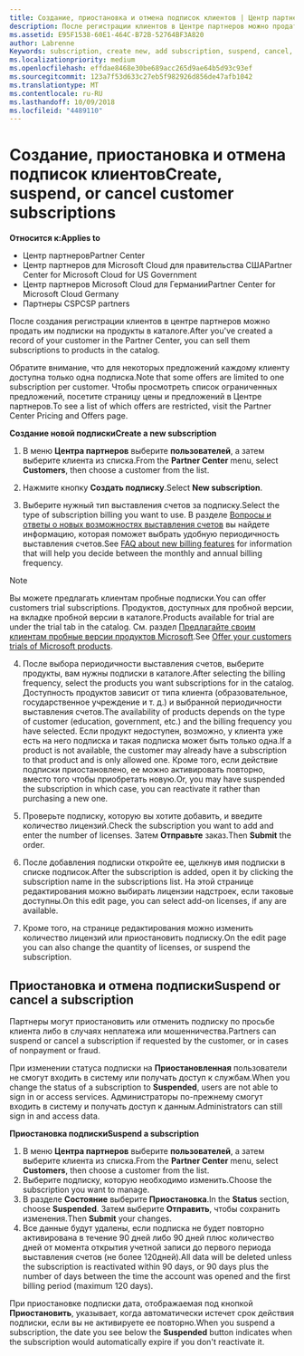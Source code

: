 ```yaml
---
title: Создание, приостановка и отмена подписок клиентов | Центр партнеров
description: После регистрации клиентов в Центре партнеров можно продать им подписки на продукты в каталоге.
ms.assetid: E95F1538-60E1-464C-B72B-52764BF3A820
author: Labrenne
Keywords: subscription, create new, add subscription, suspend, cancel,
ms.localizationpriority: medium
ms.openlocfilehash: effdae8468e30be689acc265d9ae64b5d93c93ef
ms.sourcegitcommit: 123a7f53d633c27eb5f982926d856de47afb1042
ms.translationtype: MT
ms.contentlocale: ru-RU
ms.lasthandoff: 10/09/2018
ms.locfileid: "4489110"
---
```

# <a name="create-suspend-or-cancel-customer-subscriptions"></a><span data-ttu-id="2ceae-103">Создание, приостановка и отмена подписок клиентов</span><span class="sxs-lookup"><span data-stu-id="2ceae-103">Create, suspend, or cancel customer subscriptions</span></span>

**<span data-ttu-id="2ceae-104">Относится к:</span><span class="sxs-lookup"><span data-stu-id="2ceae-104">Applies to</span></span>**

-  <span data-ttu-id="2ceae-105">Центр партнеров</span><span class="sxs-lookup"><span data-stu-id="2ceae-105">Partner Center</span></span>
-  <span data-ttu-id="2ceae-106">Центр партнеров для Microsoft Cloud для правительства США</span><span class="sxs-lookup"><span data-stu-id="2ceae-106">Partner Center for Microsoft Cloud for US Government</span></span>
-  <span data-ttu-id="2ceae-107">Центр партнеров Microsoft Cloud для Германии</span><span class="sxs-lookup"><span data-stu-id="2ceae-107">Partner Center for Microsoft Cloud Germany</span></span>
-  <span data-ttu-id="2ceae-108">Партнеры CSP</span><span class="sxs-lookup"><span data-stu-id="2ceae-108">CSP partners</span></span>

<span data-ttu-id="2ceae-109">После создания регистрации клиентов в центре партнеров можно продать им подписки на продукты в каталоге.</span><span class="sxs-lookup"><span data-stu-id="2ceae-109">After you've created a record of your customer in the Partner Center, you can sell them subscriptions to products in the catalog.</span></span>

<span data-ttu-id="2ceae-110">Обратите внимание, что для некоторых предложений каждому клиенту доступна только одна подписка.</span><span class="sxs-lookup"><span data-stu-id="2ceae-110">Note that some offers are limited to one subscription per customer.</span></span> <span data-ttu-id="2ceae-111">Чтобы просмотреть список ограниченных предложений, посетите страницу цены и предложений в Центре партнеров.</span><span class="sxs-lookup"><span data-stu-id="2ceae-111">To see a list of which offers are restricted, visit the Partner Center Pricing and Offers page.</span></span> 


**<span data-ttu-id="2ceae-112">Создание новой подписки</span><span class="sxs-lookup"><span data-stu-id="2ceae-112">Create a new subscription</span></span>**

1.  <span data-ttu-id="2ceae-113">В меню **Центра партнеров** выберите **пользователей**, а затем выберите клиента из списка.</span><span class="sxs-lookup"><span data-stu-id="2ceae-113">From the **Partner Center** menu, select **Customers**, then choose a customer from the list.</span></span>

2.  <span data-ttu-id="2ceae-114">Нажмите кнопку **Создать подписку**.</span><span class="sxs-lookup"><span data-stu-id="2ceae-114">Select **New subscription**.</span></span>

3.  <span data-ttu-id="2ceae-115">Выберите нужный тип выставления счетов за подписку.</span><span class="sxs-lookup"><span data-stu-id="2ceae-115">Select the type of subscription billing you want to use.</span></span>  <span data-ttu-id="2ceae-116">В разделе [Вопросы и ответы о новых возможностях выставления счетов](faq-about-new-billing-features.md) вы найдете информацию, которая поможет выбрать удобную периодичность выставления счетов.</span><span class="sxs-lookup"><span data-stu-id="2ceae-116">See [FAQ about new billing features](faq-about-new-billing-features.md) for information that will help you decide between the monthly and annual billing frequency.</span></span>
 
 >[!Note]
 ><span data-ttu-id="2ceae-117">Вы можете предлагать клиентам пробные подписки.</span><span class="sxs-lookup"><span data-stu-id="2ceae-117">You can offer customers trial subscriptions.</span></span> <span data-ttu-id="2ceae-118">Продуктов, доступных для пробной версии, на вкладке пробной версии в каталоге.</span><span class="sxs-lookup"><span data-stu-id="2ceae-118">Products available for trial are under the trial tab in the catalog.</span></span> <span data-ttu-id="2ceae-119">См. раздел [Предлагайте своим клиентам пробные версии продуктов Microsoft](offer-your-customers-trials-of-microsoft-products.md).</span><span class="sxs-lookup"><span data-stu-id="2ceae-119">See [Offer your customers trials of Microsoft products](offer-your-customers-trials-of-microsoft-products.md).</span></span>

 
4. <span data-ttu-id="2ceae-120">После выбора периодичности выставления счетов, выберите продукты, вам нужны подписки в каталоге.</span><span class="sxs-lookup"><span data-stu-id="2ceae-120">After selecting the billing frequency, select the products you want subscriptions for in the catalog.</span></span> <span data-ttu-id="2ceae-121">Доступность продуктов зависит от типа клиента (образовательное, государственное учреждение и т. д.) и выбранной периодичности выставления счетов.</span><span class="sxs-lookup"><span data-stu-id="2ceae-121">The availability of products depends on the type of customer (education, government, etc.) and the billing frequency you have selected.</span></span> <span data-ttu-id="2ceae-122">Если продукт недоступен, возможно, у клиента уже есть на него подписка и такая подписка может быть только одна.</span><span class="sxs-lookup"><span data-stu-id="2ceae-122">If a product is not available, the customer may already have a subscription to that product and is only allowed one.</span></span> <span data-ttu-id="2ceae-123">Кроме того, если действие подписки приостановлено, ее можно активировать повторно, вместо того чтобы приобретать новую.</span><span class="sxs-lookup"><span data-stu-id="2ceae-123">Or, you may have suspended the subscription in which case, you can reactivate it rather than purchasing a new one.</span></span>

5. <span data-ttu-id="2ceae-124">Проверьте подписку, которую вы хотите добавить, и введите количество лицензий.</span><span class="sxs-lookup"><span data-stu-id="2ceae-124">Check the subscription you want to add and enter the number of licenses.</span></span> <span data-ttu-id="2ceae-125">Затем **Отправьте** заказ.</span><span class="sxs-lookup"><span data-stu-id="2ceae-125">Then **Submit** the order.</span></span>

6.  <span data-ttu-id="2ceae-126">После добавления подписки откройте ее, щелкнув имя подписки в списке подписок.</span><span class="sxs-lookup"><span data-stu-id="2ceae-126">After the subscription is added, open it by clicking the subscription name in the subscriptions list.</span></span> <span data-ttu-id="2ceae-127">На этой странице редактирования можно выбирать лицензии надстроек, если таковые доступны.</span><span class="sxs-lookup"><span data-stu-id="2ceae-127">On this edit page, you can select add-on licenses, if any are available.</span></span>

7.  <span data-ttu-id="2ceae-128">Кроме того, на странице редактирования можно изменить количество лицензий или приостановить подписку.</span><span class="sxs-lookup"><span data-stu-id="2ceae-128">On the edit page you can also change the quantity of licenses, or suspend the subscription.</span></span>

## <a name="suspend-or-cancel-a-subscription"></a><span data-ttu-id="2ceae-129">Приостановка и отмена подписки</span><span class="sxs-lookup"><span data-stu-id="2ceae-129">Suspend or cancel a subscription</span></span>

<span data-ttu-id="2ceae-130">Партнеры могут приостановить или отменить подписку по просьбе клиента либо в случаях неплатежа или мошенничества.</span><span class="sxs-lookup"><span data-stu-id="2ceae-130">Partners can suspend or cancel a subscription if requested by the customer, or in cases of nonpayment or fraud.</span></span>

<span data-ttu-id="2ceae-131">При изменении статуса подписки на **Приостановленная** пользователи не смогут входить в систему или получать доступ к службам.</span><span class="sxs-lookup"><span data-stu-id="2ceae-131">When you change the status of a subscription to **Suspended**, users are not able to sign in or access services.</span></span> <span data-ttu-id="2ceae-132">Администраторы по-прежнему смогут входить в систему и получать доступ к данным.</span><span class="sxs-lookup"><span data-stu-id="2ceae-132">Administrators can still sign in and access data.</span></span>

**<span data-ttu-id="2ceae-133">Приостановка подписки</span><span class="sxs-lookup"><span data-stu-id="2ceae-133">Suspend a subscription</span></span>**

1.  <span data-ttu-id="2ceae-134">В меню **Центра партнеров** выберите **пользователей**, а затем выберите клиента из списка.</span><span class="sxs-lookup"><span data-stu-id="2ceae-134">From the **Partner Center** menu, select **Customers**, then choose a customer from the list.</span></span>
2.  <span data-ttu-id="2ceae-135">Выберите подписку, которую необходимо изменить.</span><span class="sxs-lookup"><span data-stu-id="2ceae-135">Choose the subscription you want to manage.</span></span>
3.  <span data-ttu-id="2ceae-136">В разделе **Состояние** выберите **Приостановка**.</span><span class="sxs-lookup"><span data-stu-id="2ceae-136">In the **Status** section, choose **Suspended**.</span></span> <span data-ttu-id="2ceae-137">Затем выберите **Отправить**, чтобы сохранить изменения.</span><span class="sxs-lookup"><span data-stu-id="2ceae-137">Then **Submit** your changes.</span></span>
4.  <span data-ttu-id="2ceae-138">Все данные будут удалены, если подписка не будет повторно активирована в течение 90 дней либо 90 дней плюс количество дней от момента открытия учетной записи до первого периода выставления счетов (не более 120дней).</span><span class="sxs-lookup"><span data-stu-id="2ceae-138">All data will be deleted unless the subscription is reactivated within 90 days, or 90 days plus the number of days between the time the account was opened and the first billing period (maximum 120 days).</span></span>

<span data-ttu-id="2ceae-139">При приостановке подписки дата, отображаемая под кнопкой **Приостановить**, указывает, когда автоматически истечет срок действия подписки, если вы не активируете ее повторно.</span><span class="sxs-lookup"><span data-stu-id="2ceae-139">When you suspend a subscription, the date you see below the **Suspended** button indicates when the subscription would automatically expire if you don't reactivate it.</span></span> 




 



